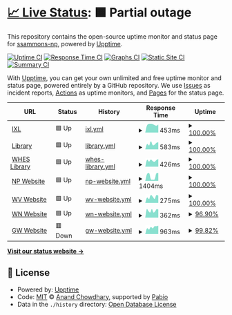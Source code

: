 # [📈 Live Status](https://ssammons-np.github.io/gtg-uptime): <!--live status--> **🟧 Partial outage**

This repository contains the open-source uptime monitor and status page for [ssammons-np](https://ssammons-np.github.io/gtg-uptime), powered by [Upptime](https://github.com/upptime/upptime).

[![Uptime CI](https://github.com/ssammons-np/gtg-uptime/workflows/Uptime%20CI/badge.svg)](https://github.com/ssammons-np/gtg-uptime/actions?query=workflow%3A%22Uptime+CI%22)
[![Response Time CI](https://github.com/ssammons-np/gtg-uptime/workflows/Response%20Time%20CI/badge.svg)](https://github.com/ssammons-np/gtg-uptime/actions?query=workflow%3A%22Response+Time+CI%22)
[![Graphs CI](https://github.com/ssammons-np/gtg-uptime/workflows/Graphs%20CI/badge.svg)](https://github.com/ssammons-np/gtg-uptime/actions?query=workflow%3A%22Graphs+CI%22)
[![Static Site CI](https://github.com/ssammons-np/gtg-uptime/workflows/Static%20Site%20CI/badge.svg)](https://github.com/ssammons-np/gtg-uptime/actions?query=workflow%3A%22Static+Site+CI%22)
[![Summary CI](https://github.com/ssammons-np/gtg-uptime/workflows/Summary%20CI/badge.svg)](https://github.com/ssammons-np/gtg-uptime/actions?query=workflow%3A%22Summary+CI%22)

With [Upptime](https://upptime.js.org), you can get your own unlimited and free uptime monitor and status page, powered entirely by a GitHub repository. We use [Issues](https://github.com/ssammons-np/gtg-uptime/issues) as incident reports, [Actions](https://github.com/ssammons-np/gtg-uptime/actions) as uptime monitors, and [Pages](https://ssammons-np.github.io/gtg-uptime) for the status page.

<!--start: status pages-->
<!-- This summary is generated by Upptime (https://github.com/upptime/upptime) -->
<!-- Do not edit this manually, your changes will be overwritten -->
<!-- prettier-ignore -->
| URL | Status | History | Response Time | Uptime |
| --- | ------ | ------- | ------------- | ------ |
| <img alt="" src="https://icons.duckduckgo.com/ip3/www.ixl.com.ico" height="13"> [IXL](https://www.ixl.com/signin/gatewaygroup) | 🟩 Up | [ixl.yml](https://github.com/ssammons-np/gtg-uptime/commits/HEAD/history/ixl.yml) | <details><summary><img alt="Response time graph" src="./graphs/ixl/response-time-week.png" height="20"> 453ms</summary><br><a href="https://ssammons-np.github.io/gtg-uptime/history/ixl"><img alt="Response time 436" src="https://img.shields.io/endpoint?url=https%3A%2F%2Fraw.githubusercontent.com%2Fssammons-np%2Fgtg-uptime%2FHEAD%2Fapi%2Fixl%2Fresponse-time.json"></a><br><a href="https://ssammons-np.github.io/gtg-uptime/history/ixl"><img alt="24-hour response time 457" src="https://img.shields.io/endpoint?url=https%3A%2F%2Fraw.githubusercontent.com%2Fssammons-np%2Fgtg-uptime%2FHEAD%2Fapi%2Fixl%2Fresponse-time-day.json"></a><br><a href="https://ssammons-np.github.io/gtg-uptime/history/ixl"><img alt="7-day response time 453" src="https://img.shields.io/endpoint?url=https%3A%2F%2Fraw.githubusercontent.com%2Fssammons-np%2Fgtg-uptime%2FHEAD%2Fapi%2Fixl%2Fresponse-time-week.json"></a><br><a href="https://ssammons-np.github.io/gtg-uptime/history/ixl"><img alt="30-day response time 409" src="https://img.shields.io/endpoint?url=https%3A%2F%2Fraw.githubusercontent.com%2Fssammons-np%2Fgtg-uptime%2FHEAD%2Fapi%2Fixl%2Fresponse-time-month.json"></a><br><a href="https://ssammons-np.github.io/gtg-uptime/history/ixl"><img alt="1-year response time 436" src="https://img.shields.io/endpoint?url=https%3A%2F%2Fraw.githubusercontent.com%2Fssammons-np%2Fgtg-uptime%2FHEAD%2Fapi%2Fixl%2Fresponse-time-year.json"></a></details> | <details><summary><a href="https://ssammons-np.github.io/gtg-uptime/history/ixl">100.00%</a></summary><a href="https://ssammons-np.github.io/gtg-uptime/history/ixl"><img alt="All-time uptime 99.98%" src="https://img.shields.io/endpoint?url=https%3A%2F%2Fraw.githubusercontent.com%2Fssammons-np%2Fgtg-uptime%2FHEAD%2Fapi%2Fixl%2Fuptime.json"></a><br><a href="https://ssammons-np.github.io/gtg-uptime/history/ixl"><img alt="24-hour uptime 100.00%" src="https://img.shields.io/endpoint?url=https%3A%2F%2Fraw.githubusercontent.com%2Fssammons-np%2Fgtg-uptime%2FHEAD%2Fapi%2Fixl%2Fuptime-day.json"></a><br><a href="https://ssammons-np.github.io/gtg-uptime/history/ixl"><img alt="7-day uptime 100.00%" src="https://img.shields.io/endpoint?url=https%3A%2F%2Fraw.githubusercontent.com%2Fssammons-np%2Fgtg-uptime%2FHEAD%2Fapi%2Fixl%2Fuptime-week.json"></a><br><a href="https://ssammons-np.github.io/gtg-uptime/history/ixl"><img alt="30-day uptime 100.00%" src="https://img.shields.io/endpoint?url=https%3A%2F%2Fraw.githubusercontent.com%2Fssammons-np%2Fgtg-uptime%2FHEAD%2Fapi%2Fixl%2Fuptime-month.json"></a><br><a href="https://ssammons-np.github.io/gtg-uptime/history/ixl"><img alt="1-year uptime 99.98%" src="https://img.shields.io/endpoint?url=https%3A%2F%2Fraw.githubusercontent.com%2Fssammons-np%2Fgtg-uptime%2FHEAD%2Fapi%2Fixl%2Fuptime-year.json"></a></details>
| <img alt="" src="https://icons.duckduckgo.com/ip3/library.npelem.com.ico" height="13"> [Library](http://library.npelem.com) | 🟩 Up | [library.yml](https://github.com/ssammons-np/gtg-uptime/commits/HEAD/history/library.yml) | <details><summary><img alt="Response time graph" src="./graphs/library/response-time-week.png" height="20"> 583ms</summary><br><a href="https://ssammons-np.github.io/gtg-uptime/history/library"><img alt="Response time 520" src="https://img.shields.io/endpoint?url=https%3A%2F%2Fraw.githubusercontent.com%2Fssammons-np%2Fgtg-uptime%2FHEAD%2Fapi%2Flibrary%2Fresponse-time.json"></a><br><a href="https://ssammons-np.github.io/gtg-uptime/history/library"><img alt="24-hour response time 734" src="https://img.shields.io/endpoint?url=https%3A%2F%2Fraw.githubusercontent.com%2Fssammons-np%2Fgtg-uptime%2FHEAD%2Fapi%2Flibrary%2Fresponse-time-day.json"></a><br><a href="https://ssammons-np.github.io/gtg-uptime/history/library"><img alt="7-day response time 583" src="https://img.shields.io/endpoint?url=https%3A%2F%2Fraw.githubusercontent.com%2Fssammons-np%2Fgtg-uptime%2FHEAD%2Fapi%2Flibrary%2Fresponse-time-week.json"></a><br><a href="https://ssammons-np.github.io/gtg-uptime/history/library"><img alt="30-day response time 560" src="https://img.shields.io/endpoint?url=https%3A%2F%2Fraw.githubusercontent.com%2Fssammons-np%2Fgtg-uptime%2FHEAD%2Fapi%2Flibrary%2Fresponse-time-month.json"></a><br><a href="https://ssammons-np.github.io/gtg-uptime/history/library"><img alt="1-year response time 520" src="https://img.shields.io/endpoint?url=https%3A%2F%2Fraw.githubusercontent.com%2Fssammons-np%2Fgtg-uptime%2FHEAD%2Fapi%2Flibrary%2Fresponse-time-year.json"></a></details> | <details><summary><a href="https://ssammons-np.github.io/gtg-uptime/history/library">100.00%</a></summary><a href="https://ssammons-np.github.io/gtg-uptime/history/library"><img alt="All-time uptime 93.60%" src="https://img.shields.io/endpoint?url=https%3A%2F%2Fraw.githubusercontent.com%2Fssammons-np%2Fgtg-uptime%2FHEAD%2Fapi%2Flibrary%2Fuptime.json"></a><br><a href="https://ssammons-np.github.io/gtg-uptime/history/library"><img alt="24-hour uptime 100.00%" src="https://img.shields.io/endpoint?url=https%3A%2F%2Fraw.githubusercontent.com%2Fssammons-np%2Fgtg-uptime%2FHEAD%2Fapi%2Flibrary%2Fuptime-day.json"></a><br><a href="https://ssammons-np.github.io/gtg-uptime/history/library"><img alt="7-day uptime 100.00%" src="https://img.shields.io/endpoint?url=https%3A%2F%2Fraw.githubusercontent.com%2Fssammons-np%2Fgtg-uptime%2FHEAD%2Fapi%2Flibrary%2Fuptime-week.json"></a><br><a href="https://ssammons-np.github.io/gtg-uptime/history/library"><img alt="30-day uptime 90.34%" src="https://img.shields.io/endpoint?url=https%3A%2F%2Fraw.githubusercontent.com%2Fssammons-np%2Fgtg-uptime%2FHEAD%2Fapi%2Flibrary%2Fuptime-month.json"></a><br><a href="https://ssammons-np.github.io/gtg-uptime/history/library"><img alt="1-year uptime 93.60%" src="https://img.shields.io/endpoint?url=https%3A%2F%2Fraw.githubusercontent.com%2Fssammons-np%2Fgtg-uptime%2FHEAD%2Fapi%2Flibrary%2Fuptime-year.json"></a></details>
| <img alt="" src="https://icons.duckduckgo.com/ip3/whes.npelem.com.ico" height="13"> [WHES Library](http://whes.npelem.com) | 🟩 Up | [whes-library.yml](https://github.com/ssammons-np/gtg-uptime/commits/HEAD/history/whes-library.yml) | <details><summary><img alt="Response time graph" src="./graphs/whes-library/response-time-week.png" height="20"> 426ms</summary><br><a href="https://ssammons-np.github.io/gtg-uptime/history/whes-library"><img alt="Response time 434" src="https://img.shields.io/endpoint?url=https%3A%2F%2Fraw.githubusercontent.com%2Fssammons-np%2Fgtg-uptime%2FHEAD%2Fapi%2Fwhes-library%2Fresponse-time.json"></a><br><a href="https://ssammons-np.github.io/gtg-uptime/history/whes-library"><img alt="24-hour response time 522" src="https://img.shields.io/endpoint?url=https%3A%2F%2Fraw.githubusercontent.com%2Fssammons-np%2Fgtg-uptime%2FHEAD%2Fapi%2Fwhes-library%2Fresponse-time-day.json"></a><br><a href="https://ssammons-np.github.io/gtg-uptime/history/whes-library"><img alt="7-day response time 426" src="https://img.shields.io/endpoint?url=https%3A%2F%2Fraw.githubusercontent.com%2Fssammons-np%2Fgtg-uptime%2FHEAD%2Fapi%2Fwhes-library%2Fresponse-time-week.json"></a><br><a href="https://ssammons-np.github.io/gtg-uptime/history/whes-library"><img alt="30-day response time 469" src="https://img.shields.io/endpoint?url=https%3A%2F%2Fraw.githubusercontent.com%2Fssammons-np%2Fgtg-uptime%2FHEAD%2Fapi%2Fwhes-library%2Fresponse-time-month.json"></a><br><a href="https://ssammons-np.github.io/gtg-uptime/history/whes-library"><img alt="1-year response time 434" src="https://img.shields.io/endpoint?url=https%3A%2F%2Fraw.githubusercontent.com%2Fssammons-np%2Fgtg-uptime%2FHEAD%2Fapi%2Fwhes-library%2Fresponse-time-year.json"></a></details> | <details><summary><a href="https://ssammons-np.github.io/gtg-uptime/history/whes-library">100.00%</a></summary><a href="https://ssammons-np.github.io/gtg-uptime/history/whes-library"><img alt="All-time uptime 93.70%" src="https://img.shields.io/endpoint?url=https%3A%2F%2Fraw.githubusercontent.com%2Fssammons-np%2Fgtg-uptime%2FHEAD%2Fapi%2Fwhes-library%2Fuptime.json"></a><br><a href="https://ssammons-np.github.io/gtg-uptime/history/whes-library"><img alt="24-hour uptime 100.00%" src="https://img.shields.io/endpoint?url=https%3A%2F%2Fraw.githubusercontent.com%2Fssammons-np%2Fgtg-uptime%2FHEAD%2Fapi%2Fwhes-library%2Fuptime-day.json"></a><br><a href="https://ssammons-np.github.io/gtg-uptime/history/whes-library"><img alt="7-day uptime 100.00%" src="https://img.shields.io/endpoint?url=https%3A%2F%2Fraw.githubusercontent.com%2Fssammons-np%2Fgtg-uptime%2FHEAD%2Fapi%2Fwhes-library%2Fuptime-week.json"></a><br><a href="https://ssammons-np.github.io/gtg-uptime/history/whes-library"><img alt="30-day uptime 90.34%" src="https://img.shields.io/endpoint?url=https%3A%2F%2Fraw.githubusercontent.com%2Fssammons-np%2Fgtg-uptime%2FHEAD%2Fapi%2Fwhes-library%2Fuptime-month.json"></a><br><a href="https://ssammons-np.github.io/gtg-uptime/history/whes-library"><img alt="1-year uptime 93.70%" src="https://img.shields.io/endpoint?url=https%3A%2F%2Fraw.githubusercontent.com%2Fssammons-np%2Fgtg-uptime%2FHEAD%2Fapi%2Fwhes-library%2Fuptime-year.json"></a></details>
| <img alt="" src="https://icons.duckduckgo.com/ip3/www.npelem.com.ico" height="13"> [NP Website](https://www.npelem.com) | 🟩 Up | [np-website.yml](https://github.com/ssammons-np/gtg-uptime/commits/HEAD/history/np-website.yml) | <details><summary><img alt="Response time graph" src="./graphs/np-website/response-time-week.png" height="20"> 1404ms</summary><br><a href="https://ssammons-np.github.io/gtg-uptime/history/np-website"><img alt="Response time 1202" src="https://img.shields.io/endpoint?url=https%3A%2F%2Fraw.githubusercontent.com%2Fssammons-np%2Fgtg-uptime%2FHEAD%2Fapi%2Fnp-website%2Fresponse-time.json"></a><br><a href="https://ssammons-np.github.io/gtg-uptime/history/np-website"><img alt="24-hour response time 2272" src="https://img.shields.io/endpoint?url=https%3A%2F%2Fraw.githubusercontent.com%2Fssammons-np%2Fgtg-uptime%2FHEAD%2Fapi%2Fnp-website%2Fresponse-time-day.json"></a><br><a href="https://ssammons-np.github.io/gtg-uptime/history/np-website"><img alt="7-day response time 1404" src="https://img.shields.io/endpoint?url=https%3A%2F%2Fraw.githubusercontent.com%2Fssammons-np%2Fgtg-uptime%2FHEAD%2Fapi%2Fnp-website%2Fresponse-time-week.json"></a><br><a href="https://ssammons-np.github.io/gtg-uptime/history/np-website"><img alt="30-day response time 1528" src="https://img.shields.io/endpoint?url=https%3A%2F%2Fraw.githubusercontent.com%2Fssammons-np%2Fgtg-uptime%2FHEAD%2Fapi%2Fnp-website%2Fresponse-time-month.json"></a><br><a href="https://ssammons-np.github.io/gtg-uptime/history/np-website"><img alt="1-year response time 1202" src="https://img.shields.io/endpoint?url=https%3A%2F%2Fraw.githubusercontent.com%2Fssammons-np%2Fgtg-uptime%2FHEAD%2Fapi%2Fnp-website%2Fresponse-time-year.json"></a></details> | <details><summary><a href="https://ssammons-np.github.io/gtg-uptime/history/np-website">100.00%</a></summary><a href="https://ssammons-np.github.io/gtg-uptime/history/np-website"><img alt="All-time uptime 100.00%" src="https://img.shields.io/endpoint?url=https%3A%2F%2Fraw.githubusercontent.com%2Fssammons-np%2Fgtg-uptime%2FHEAD%2Fapi%2Fnp-website%2Fuptime.json"></a><br><a href="https://ssammons-np.github.io/gtg-uptime/history/np-website"><img alt="24-hour uptime 100.00%" src="https://img.shields.io/endpoint?url=https%3A%2F%2Fraw.githubusercontent.com%2Fssammons-np%2Fgtg-uptime%2FHEAD%2Fapi%2Fnp-website%2Fuptime-day.json"></a><br><a href="https://ssammons-np.github.io/gtg-uptime/history/np-website"><img alt="7-day uptime 100.00%" src="https://img.shields.io/endpoint?url=https%3A%2F%2Fraw.githubusercontent.com%2Fssammons-np%2Fgtg-uptime%2FHEAD%2Fapi%2Fnp-website%2Fuptime-week.json"></a><br><a href="https://ssammons-np.github.io/gtg-uptime/history/np-website"><img alt="30-day uptime 100.00%" src="https://img.shields.io/endpoint?url=https%3A%2F%2Fraw.githubusercontent.com%2Fssammons-np%2Fgtg-uptime%2FHEAD%2Fapi%2Fnp-website%2Fuptime-month.json"></a><br><a href="https://ssammons-np.github.io/gtg-uptime/history/np-website"><img alt="1-year uptime 100.00%" src="https://img.shields.io/endpoint?url=https%3A%2F%2Fraw.githubusercontent.com%2Fssammons-np%2Fgtg-uptime%2FHEAD%2Fapi%2Fnp-website%2Fuptime-year.json"></a></details>
| <img alt="" src="https://icons.duckduckgo.com/ip3/www.westvillesd.com.ico" height="13"> [WV Website](https://www.westvillesd.com) | 🟩 Up | [wv-website.yml](https://github.com/ssammons-np/gtg-uptime/commits/HEAD/history/wv-website.yml) | <details><summary><img alt="Response time graph" src="./graphs/wv-website/response-time-week.png" height="20"> 275ms</summary><br><a href="https://ssammons-np.github.io/gtg-uptime/history/wv-website"><img alt="Response time 258" src="https://img.shields.io/endpoint?url=https%3A%2F%2Fraw.githubusercontent.com%2Fssammons-np%2Fgtg-uptime%2FHEAD%2Fapi%2Fwv-website%2Fresponse-time.json"></a><br><a href="https://ssammons-np.github.io/gtg-uptime/history/wv-website"><img alt="24-hour response time 333" src="https://img.shields.io/endpoint?url=https%3A%2F%2Fraw.githubusercontent.com%2Fssammons-np%2Fgtg-uptime%2FHEAD%2Fapi%2Fwv-website%2Fresponse-time-day.json"></a><br><a href="https://ssammons-np.github.io/gtg-uptime/history/wv-website"><img alt="7-day response time 275" src="https://img.shields.io/endpoint?url=https%3A%2F%2Fraw.githubusercontent.com%2Fssammons-np%2Fgtg-uptime%2FHEAD%2Fapi%2Fwv-website%2Fresponse-time-week.json"></a><br><a href="https://ssammons-np.github.io/gtg-uptime/history/wv-website"><img alt="30-day response time 267" src="https://img.shields.io/endpoint?url=https%3A%2F%2Fraw.githubusercontent.com%2Fssammons-np%2Fgtg-uptime%2FHEAD%2Fapi%2Fwv-website%2Fresponse-time-month.json"></a><br><a href="https://ssammons-np.github.io/gtg-uptime/history/wv-website"><img alt="1-year response time 258" src="https://img.shields.io/endpoint?url=https%3A%2F%2Fraw.githubusercontent.com%2Fssammons-np%2Fgtg-uptime%2FHEAD%2Fapi%2Fwv-website%2Fresponse-time-year.json"></a></details> | <details><summary><a href="https://ssammons-np.github.io/gtg-uptime/history/wv-website">100.00%</a></summary><a href="https://ssammons-np.github.io/gtg-uptime/history/wv-website"><img alt="All-time uptime 100.00%" src="https://img.shields.io/endpoint?url=https%3A%2F%2Fraw.githubusercontent.com%2Fssammons-np%2Fgtg-uptime%2FHEAD%2Fapi%2Fwv-website%2Fuptime.json"></a><br><a href="https://ssammons-np.github.io/gtg-uptime/history/wv-website"><img alt="24-hour uptime 100.00%" src="https://img.shields.io/endpoint?url=https%3A%2F%2Fraw.githubusercontent.com%2Fssammons-np%2Fgtg-uptime%2FHEAD%2Fapi%2Fwv-website%2Fuptime-day.json"></a><br><a href="https://ssammons-np.github.io/gtg-uptime/history/wv-website"><img alt="7-day uptime 100.00%" src="https://img.shields.io/endpoint?url=https%3A%2F%2Fraw.githubusercontent.com%2Fssammons-np%2Fgtg-uptime%2FHEAD%2Fapi%2Fwv-website%2Fuptime-week.json"></a><br><a href="https://ssammons-np.github.io/gtg-uptime/history/wv-website"><img alt="30-day uptime 100.00%" src="https://img.shields.io/endpoint?url=https%3A%2F%2Fraw.githubusercontent.com%2Fssammons-np%2Fgtg-uptime%2FHEAD%2Fapi%2Fwv-website%2Fuptime-month.json"></a><br><a href="https://ssammons-np.github.io/gtg-uptime/history/wv-website"><img alt="1-year uptime 100.00%" src="https://img.shields.io/endpoint?url=https%3A%2F%2Fraw.githubusercontent.com%2Fssammons-np%2Fgtg-uptime%2FHEAD%2Fapi%2Fwv-website%2Fuptime-year.json"></a></details>
| <img alt="" src="https://icons.duckduckgo.com/ip3/www.wenonahsd.org.ico" height="13"> [WN Website](https://www.wenonahsd.org) | 🟩 Up | [wn-website.yml](https://github.com/ssammons-np/gtg-uptime/commits/HEAD/history/wn-website.yml) | <details><summary><img alt="Response time graph" src="./graphs/wn-website/response-time-week.png" height="20"> 362ms</summary><br><a href="https://ssammons-np.github.io/gtg-uptime/history/wn-website"><img alt="Response time 341" src="https://img.shields.io/endpoint?url=https%3A%2F%2Fraw.githubusercontent.com%2Fssammons-np%2Fgtg-uptime%2FHEAD%2Fapi%2Fwn-website%2Fresponse-time.json"></a><br><a href="https://ssammons-np.github.io/gtg-uptime/history/wn-website"><img alt="24-hour response time 416" src="https://img.shields.io/endpoint?url=https%3A%2F%2Fraw.githubusercontent.com%2Fssammons-np%2Fgtg-uptime%2FHEAD%2Fapi%2Fwn-website%2Fresponse-time-day.json"></a><br><a href="https://ssammons-np.github.io/gtg-uptime/history/wn-website"><img alt="7-day response time 362" src="https://img.shields.io/endpoint?url=https%3A%2F%2Fraw.githubusercontent.com%2Fssammons-np%2Fgtg-uptime%2FHEAD%2Fapi%2Fwn-website%2Fresponse-time-week.json"></a><br><a href="https://ssammons-np.github.io/gtg-uptime/history/wn-website"><img alt="30-day response time 347" src="https://img.shields.io/endpoint?url=https%3A%2F%2Fraw.githubusercontent.com%2Fssammons-np%2Fgtg-uptime%2FHEAD%2Fapi%2Fwn-website%2Fresponse-time-month.json"></a><br><a href="https://ssammons-np.github.io/gtg-uptime/history/wn-website"><img alt="1-year response time 341" src="https://img.shields.io/endpoint?url=https%3A%2F%2Fraw.githubusercontent.com%2Fssammons-np%2Fgtg-uptime%2FHEAD%2Fapi%2Fwn-website%2Fresponse-time-year.json"></a></details> | <details><summary><a href="https://ssammons-np.github.io/gtg-uptime/history/wn-website">96.90%</a></summary><a href="https://ssammons-np.github.io/gtg-uptime/history/wn-website"><img alt="All-time uptime 99.51%" src="https://img.shields.io/endpoint?url=https%3A%2F%2Fraw.githubusercontent.com%2Fssammons-np%2Fgtg-uptime%2FHEAD%2Fapi%2Fwn-website%2Fuptime.json"></a><br><a href="https://ssammons-np.github.io/gtg-uptime/history/wn-website"><img alt="24-hour uptime 100.00%" src="https://img.shields.io/endpoint?url=https%3A%2F%2Fraw.githubusercontent.com%2Fssammons-np%2Fgtg-uptime%2FHEAD%2Fapi%2Fwn-website%2Fuptime-day.json"></a><br><a href="https://ssammons-np.github.io/gtg-uptime/history/wn-website"><img alt="7-day uptime 96.90%" src="https://img.shields.io/endpoint?url=https%3A%2F%2Fraw.githubusercontent.com%2Fssammons-np%2Fgtg-uptime%2FHEAD%2Fapi%2Fwn-website%2Fuptime-week.json"></a><br><a href="https://ssammons-np.github.io/gtg-uptime/history/wn-website"><img alt="30-day uptime 99.00%" src="https://img.shields.io/endpoint?url=https%3A%2F%2Fraw.githubusercontent.com%2Fssammons-np%2Fgtg-uptime%2FHEAD%2Fapi%2Fwn-website%2Fuptime-month.json"></a><br><a href="https://ssammons-np.github.io/gtg-uptime/history/wn-website"><img alt="1-year uptime 99.51%" src="https://img.shields.io/endpoint?url=https%3A%2F%2Fraw.githubusercontent.com%2Fssammons-np%2Fgtg-uptime%2FHEAD%2Fapi%2Fwn-website%2Fuptime-year.json"></a></details>
| <img alt="" src="https://icons.duckduckgo.com/ip3/www.gatewayhs.com.ico" height="13"> [GW Website](https://www.gatewayhs.com) | 🟥 Down | [gw-website.yml](https://github.com/ssammons-np/gtg-uptime/commits/HEAD/history/gw-website.yml) | <details><summary><img alt="Response time graph" src="./graphs/gw-website/response-time-week.png" height="20"> 963ms</summary><br><a href="https://ssammons-np.github.io/gtg-uptime/history/gw-website"><img alt="Response time 988" src="https://img.shields.io/endpoint?url=https%3A%2F%2Fraw.githubusercontent.com%2Fssammons-np%2Fgtg-uptime%2FHEAD%2Fapi%2Fgw-website%2Fresponse-time.json"></a><br><a href="https://ssammons-np.github.io/gtg-uptime/history/gw-website"><img alt="24-hour response time 787" src="https://img.shields.io/endpoint?url=https%3A%2F%2Fraw.githubusercontent.com%2Fssammons-np%2Fgtg-uptime%2FHEAD%2Fapi%2Fgw-website%2Fresponse-time-day.json"></a><br><a href="https://ssammons-np.github.io/gtg-uptime/history/gw-website"><img alt="7-day response time 963" src="https://img.shields.io/endpoint?url=https%3A%2F%2Fraw.githubusercontent.com%2Fssammons-np%2Fgtg-uptime%2FHEAD%2Fapi%2Fgw-website%2Fresponse-time-week.json"></a><br><a href="https://ssammons-np.github.io/gtg-uptime/history/gw-website"><img alt="30-day response time 1021" src="https://img.shields.io/endpoint?url=https%3A%2F%2Fraw.githubusercontent.com%2Fssammons-np%2Fgtg-uptime%2FHEAD%2Fapi%2Fgw-website%2Fresponse-time-month.json"></a><br><a href="https://ssammons-np.github.io/gtg-uptime/history/gw-website"><img alt="1-year response time 988" src="https://img.shields.io/endpoint?url=https%3A%2F%2Fraw.githubusercontent.com%2Fssammons-np%2Fgtg-uptime%2FHEAD%2Fapi%2Fgw-website%2Fresponse-time-year.json"></a></details> | <details><summary><a href="https://ssammons-np.github.io/gtg-uptime/history/gw-website">99.82%</a></summary><a href="https://ssammons-np.github.io/gtg-uptime/history/gw-website"><img alt="All-time uptime 99.74%" src="https://img.shields.io/endpoint?url=https%3A%2F%2Fraw.githubusercontent.com%2Fssammons-np%2Fgtg-uptime%2FHEAD%2Fapi%2Fgw-website%2Fuptime.json"></a><br><a href="https://ssammons-np.github.io/gtg-uptime/history/gw-website"><img alt="24-hour uptime 98.71%" src="https://img.shields.io/endpoint?url=https%3A%2F%2Fraw.githubusercontent.com%2Fssammons-np%2Fgtg-uptime%2FHEAD%2Fapi%2Fgw-website%2Fuptime-day.json"></a><br><a href="https://ssammons-np.github.io/gtg-uptime/history/gw-website"><img alt="7-day uptime 99.82%" src="https://img.shields.io/endpoint?url=https%3A%2F%2Fraw.githubusercontent.com%2Fssammons-np%2Fgtg-uptime%2FHEAD%2Fapi%2Fgw-website%2Fuptime-week.json"></a><br><a href="https://ssammons-np.github.io/gtg-uptime/history/gw-website"><img alt="30-day uptime 99.83%" src="https://img.shields.io/endpoint?url=https%3A%2F%2Fraw.githubusercontent.com%2Fssammons-np%2Fgtg-uptime%2FHEAD%2Fapi%2Fgw-website%2Fuptime-month.json"></a><br><a href="https://ssammons-np.github.io/gtg-uptime/history/gw-website"><img alt="1-year uptime 99.74%" src="https://img.shields.io/endpoint?url=https%3A%2F%2Fraw.githubusercontent.com%2Fssammons-np%2Fgtg-uptime%2FHEAD%2Fapi%2Fgw-website%2Fuptime-year.json"></a></details>

<!--end: status pages-->

[**Visit our status website →**](https://ssammons-np.github.io/gtg-uptime)

## 📄 License

- Powered by: [Upptime](https://github.com/upptime/upptime)
- Code: [MIT](./LICENSE) © [Anand Chowdhary](https://anandchowdhary.com), supported by [Pabio](https://pabio.com)
- Data in the `./history` directory: [Open Database License](https://opendatacommons.org/licenses/odbl/1-0/)

